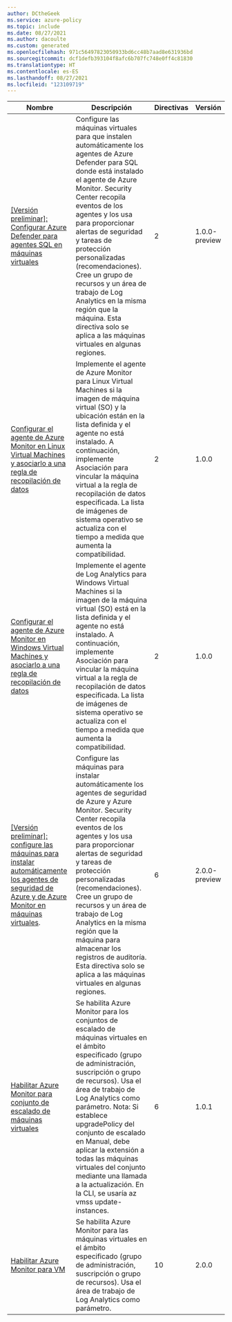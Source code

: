 ```yaml
---
author: DCtheGeek
ms.service: azure-policy
ms.topic: include
ms.date: 08/27/2021
ms.author: dacoulte
ms.custom: generated
ms.openlocfilehash: 971c56497823050933bd6cc48b7aad8e631936bd
ms.sourcegitcommit: dcf1defb393104f8afc6b707fc748e0ff4c81830
ms.translationtype: HT
ms.contentlocale: es-ES
ms.lasthandoff: 08/27/2021
ms.locfileid: "123109719"
---
```

|Nombre |Descripción |Directivas |Versión |
|---|---|---|---|
|[\[Versión preliminar\]: Configurar Azure Defender para agentes SQL en máquinas virtuales](https://github.com/Azure/azure-policy/blob/master/built-in-policies/policySetDefinitions/Monitoring/AzureMonitoring_AzureDefenderForSql.json) |Configure las máquinas virtuales para que instalen automáticamente los agentes de Azure Defender para SQL donde está instalado el agente de Azure Monitor. Security Center recopila eventos de los agentes y los usa para proporcionar alertas de seguridad y tareas de protección personalizadas (recomendaciones). Cree un grupo de recursos y un área de trabajo de Log Analytics en la misma región que la máquina. Esta directiva solo se aplica a las máquinas virtuales en algunas regiones. |2 |1.0.0-preview |
|[Configurar el agente de Azure Monitor en Linux Virtual Machines y asociarlo a una regla de recopilación de datos](https://github.com/Azure/azure-policy/blob/master/built-in-policies/policySetDefinitions/Monitoring/AMCS_LinuxPlatform_EnableDCR.json) |Implemente el agente de Azure Monitor para Linux Virtual Machines si la imagen de máquina virtual (SO) y la ubicación están en la lista definida y el agente no está instalado.  A continuación, implemente Asociación para vincular la máquina virtual a la regla de recopilación de datos especificada. La lista de imágenes de sistema operativo se actualiza con el tiempo a medida que aumenta la compatibilidad. |2 |1.0.0 |
|[Configurar el agente de Azure Monitor en Windows Virtual Machines y asociarlo a una regla de recopilación de datos](https://github.com/Azure/azure-policy/blob/master/built-in-policies/policySetDefinitions/Monitoring/AMCS_WindowsPlatform_EnableDCR.json) |Implemente el agente de Log Analytics para Windows Virtual Machines si la imagen de la máquina virtual (SO) está en la lista definida y el agente no está instalado.  A continuación, implemente Asociación para vincular la máquina virtual a la regla de recopilación de datos especificada. La lista de imágenes de sistema operativo se actualiza con el tiempo a medida que aumenta la compatibilidad. |2 |1.0.0 |
|[\[Versión preliminar\]: configure las máquinas para instalar automáticamente los agentes de seguridad de Azure y de Azure Monitor en máquinas virtuales](https://github.com/Azure/azure-policy/blob/master/built-in-policies/policySetDefinitions/Monitoring/AzureMonitoring_Prerequisites.json). |Configure las máquinas para instalar automáticamente los agentes de seguridad de Azure y Azure Monitor. Security Center recopila eventos de los agentes y los usa para proporcionar alertas de seguridad y tareas de protección personalizadas (recomendaciones). Cree un grupo de recursos y un área de trabajo de Log Analytics en la misma región que la máquina para almacenar los registros de auditoría. Esta directiva solo se aplica a las máquinas virtuales en algunas regiones. |6 |2.0.0-preview |
|[Habilitar Azure Monitor para conjunto de escalado de máquinas virtuales](https://github.com/Azure/azure-policy/blob/master/built-in-policies/policySetDefinitions/Monitoring/AzureMonitor_VMSS.json) |Se habilita Azure Monitor para los conjuntos de escalado de máquinas virtuales en el ámbito especificado (grupo de administración, suscripción o grupo de recursos). Usa el área de trabajo de Log Analytics como parámetro. Nota: Si establece upgradePolicy del conjunto de escalado en Manual, debe aplicar la extensión a todas las máquinas virtuales del conjunto mediante una llamada a la actualización. En la CLI, se usaría az vmss update-instances. |6 |1.0.1 |
|[Habilitar Azure Monitor para VM](https://github.com/Azure/azure-policy/blob/master/built-in-policies/policySetDefinitions/Monitoring/AzureMonitor_VM.json) |Se habilita Azure Monitor para las máquinas virtuales en el ámbito especificado (grupo de administración, suscripción o grupo de recursos). Usa el área de trabajo de Log Analytics como parámetro. |10 |2.0.0 |

